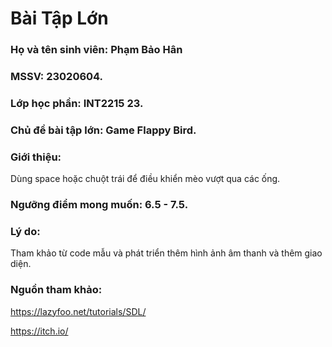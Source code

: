 # Bài Tập Lớn
### Họ và tên sinh viên: Phạm Bảo Hân
### MSSV: 23020604.
### Lớp học phần: INT2215 23.
### Chủ đề bài tập lớn: Game Flappy Bird.
### Giới thiệu:

Dùng space hoặc chuột trái để điều khiển mèo vượt qua các ống.

### Ngưỡng điểm mong muốn: 6.5 - 7.5.
### Lý do:
Tham khảo từ code mẫu và phát triển thêm hình ảnh âm thanh và thêm giao diện.

### Nguồn tham khảo:

https://lazyfoo.net/tutorials/SDL/

https://itch.io/
